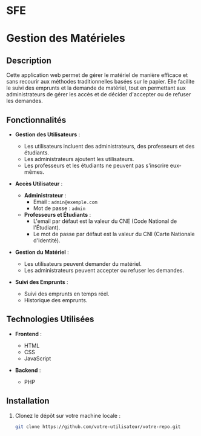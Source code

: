 # SFE
# Gestion des Matérieles

## Description

Cette application web permet de gérer le matériel de manière efficace et sans recourir aux méthodes traditionnelles basées sur le papier. Elle facilite le suivi des emprunts et la demande de matériel, tout en permettant aux administrateurs de gérer les accès et de décider d'accepter ou de refuser les demandes.

## Fonctionnalités

- **Gestion des Utilisateurs** :
  - Les utilisateurs incluent des administrateurs, des professeurs et des étudiants.
  - Les administrateurs ajoutent les utilisateurs.
  - Les professeurs et les étudiants ne peuvent pas s'inscrire eux-mêmes.

- **Accès Utilisateur** :
  - **Administrateur** :
    - Email : `admin@exemple.com`
    - Mot de passe : `admin`
  - **Professeurs et Étudiants** :
    - L'email par défaut est la valeur du CNE (Code National de l'Étudiant).
    - Le mot de passe par défaut est la valeur du CNI (Carte Nationale d'Identité).

- **Gestion du Matériel** :
  - Les utilisateurs peuvent demander du matériel.
  - Les administrateurs peuvent accepter ou refuser les demandes.

- **Suivi des Emprunts** :
  - Suivi des emprunts en temps réel.
  - Historique des emprunts.

## Technologies Utilisées

- **Frontend** :
  - HTML
  - CSS
  - JavaScript

- **Backend** :
  - PHP

## Installation

1. Clonez le dépôt sur votre machine locale :
   ```sh
   git clone https://github.com/votre-utilisateur/votre-repo.git

